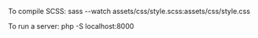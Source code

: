To compile SCSS:
sass --watch assets/css/style.scss:assets/css/style.css

To run a server: 
php -S localhost:8000